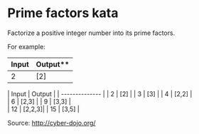 # Prime factors kata

Factorize a positive integer number into its prime factors.

For example:

| **Input** | Output** |
| --------- | -------- |
|  2        | [2]      |

| Input | Output |
| -------------- |
|  2    | [2]    | 
|  3    | [3]    |
|  4    | [2,2]  |  
|  6    | [2,3]  |
|  9    | [3,3]  |  
| 12    | [2,2,3]|
| 15    | [3,5]  | 

Source: <http://cyber-dojo.org/>
